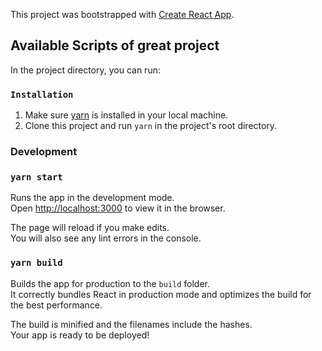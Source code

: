 This project was bootstrapped with [Create React App](https://github.com/facebook/create-react-app).

## Available Scripts of great project

In the project directory, you can run:

### `Installation`

1. Make sure [yarn](https://yarnpkg.com) is installed in your local machine.
2. Clone this project and run `yarn` in the project's root directory.

### Development

### `yarn start`

Runs the app in the development mode.<br>
Open [http://localhost:3000](http://localhost:3000) to view it in the browser.

The page will reload if you make edits.<br>
You will also see any lint errors in the console.

### `yarn build`

Builds the app for production to the `build` folder.<br>
It correctly bundles React in production mode and optimizes the build for the best performance.

The build is minified and the filenames include the hashes.<br>
Your app is ready to be deployed!

